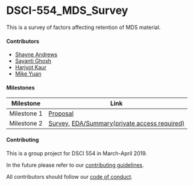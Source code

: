 # DSCI-554_MDS_Survey
This is a survey of factors affecting retention of MDS material.

#### Contributors
- [Shayne Andrews](https://github.com/shayne-andrews)
- [Sayanti Ghosh](https://github.com/Sayanti86)
- [Harjyot Kaur](https://github.com/HarjyotKaur)
- [Mike Yuan](https://github.com/Mikeymice)

#### Milestones

|Milestone|Link|
|---|---|
|Milestone 1|[Proposal](milestone1.md)|
|Milestone 2|[Survey](https://ubc.ca1.qualtrics.com/jfe/form/SV_eUS5juWqmoXA1Ux), [EDA/Summary(private access required)](https://github.ubc.ca/MDS-2018-19/MDS_Retention/blob/master/exploratory.md)|

#### Contributing

This is a group project for DSCI 554 in March-April 2019.

In the future please refer to our [contributing guidelines](CONTRIBUTING.md).

All contributors should follow our [code of conduct](CODE_OF_CONDUCT.rst).

